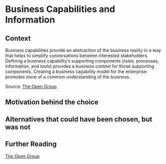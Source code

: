 # Business Capabilities and Information
 
## Context
Business capabilities provide an abstraction of the business reality in a way that helps to simplify conversations between interested stakeholders. Defining a business capability’s supporting components (roles, processes, information, and tools) provides a business context for those supporting components. Creating a business capability model for the enterprise promotes more of a common understanding of the business.

Source: [The Open Group](https://www2.opengroup.org/ogsys/catalog/g161)
 
## Motivation behind the choice
 
## Alternatives that could have been chosen, but was not
 
## Further Reading
[The Open Group](https://www2.opengroup.org/ogsys/catalog/g161)
